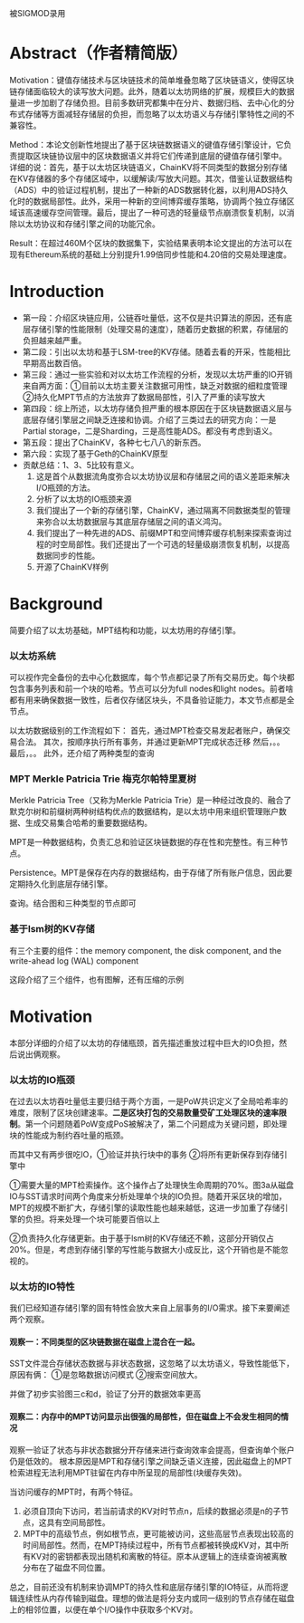 
被SIGMOD录用
# Abstract（作者精简版）
Motivation：键值存储技术与区块链技术的简单堆叠忽略了区块链语义，使得区块链存储面临较大的读写放大问题。此外，随着以太坊网络的扩展，规模巨大的数据量进一步加剧了存储负担。目前多数研究都集中在分片、数据归档、去中心化的分布式存储等方面减轻存储层的负担，而忽略了以太坊语义与存储引擎特性之间的不兼容性。

Method：本论文创新性地提出了基于区块链数据语义的键值存储引擎设计，它负责提取区块链协议层中的区块数据语义并将它们传递到底层的键值存储引擎中。
详细的说：首先，基于以太坊区块链语义，ChainKV将不同类型的数据分别存储在KV存储器的多个存储区域中，以缓解读/写放大问题。其次，借鉴认证数据结构（ADS）中的验证过程机制，提出了一种新的ADS数据转化器，以利用ADS持久化时的数据局部性。此外，采用一种新的空间博弈缓存策略，协调两个独立存储区域该高速缓存空间管理。最后，提出了一种可选的轻量级节点崩溃恢复机制，以消除以太坊协议和存储引擎之间的功能冗余。

Result：在超过460M个区块的数据集下，实验结果表明本论文提出的方法可以在现有Ethereum系统的基础上分别提升1.99倍同步性能和4.20倍的交易处理速度。


# Introduction
+ 第一段：介绍区块链应用，公链吞吐量低，这不仅是共识算法的原因，还有底层存储引擎的性能限制（处理交易的速度），随着历史数据的积累，存储层的负担越来越严重。
+ 第二段：引出以太坊和基于LSM-tree的KV存储。随着去看的开采，性能相比早期高出数百倍。
+ 第三段：通过一些实验和对以太坊工作流程的分析，发现以太坊严重的IO开销来自两方面：①目前以太坊主要关注数据可用性，缺乏对数据的细粒度管理 ②持久化MPT节点的方法放弃了数据局部性，引入了严重的读写放大
+ 第四段：综上所述，以太坊存储负担严重的根本原因在于区块链数据语义层与底层存储引擎层之间缺乏连接和协调。介绍了三类过去的研究方向：一是Partial storage，二是Sharding，三是高性能ADS。都没有考虑到语义。
+ 第五段：提出了ChainKV，各种七七八八的新东西。
+ 第六段：实现了基于Geth的ChainKV原型
+ 贡献总结：1、3、5比较有意义。
	1. 这是首个从数据流角度弥合以太坊协议层和存储层之间的语义差距来解决I/O瓶颈的方法。
	2. 分析了以太坊的IO瓶颈来源
	3. 我们提出了一个新的存储引擎，ChainKV，通过隔离不同数据类型的管理来弥合以太坊数据层与其底层存储层之间的语义鸿沟。
	4. 我们提出了一种先进的ADS、前缀MPT和空间博弈缓存机制来探索查询过程的时空局部性。我们还提出了一个可选的轻量级崩溃恢复机制，以提高数据同步的性能。
	5. 开源了ChainKV样例


# Background
简要介绍了以太坊基础，MPT结构和功能，以太坊用的存储引擎。

### 以太坊系统
可以视作完全备份的去中心化数据库，每个节点都记录了所有交易历史。每个块都包含事务列表和前一个块的哈希。节点可以分为full nodes和light nodes。前者啥都有用来确保数据一致性，后者仅存储区块头，不具备验证能力，本文节点都是全节点。

以太坊数据级别的工作流程如下：
	首先，通过MPT检查交易发起者账户，确保交易合法。
	其次，按顺序执行所有事务，并通过更新MPT完成状态迁移
	然后，。。
	最后，。。
	此外，还介绍了两种类型的查询

### MPT Merkle Patricia Trie 梅克尔帕特里夏树
Merkle Patricia Tree（又称为Merkle Patricia Trie）是一种经过改良的、融合了默克尔树和前缀树两种树结构优点的数据结构，是以太坊中用来组织管理账户数据、生成交易集合哈希的重要数据结构。

MPT是一种数据结构，负责汇总和验证区块链数据的存在性和完整性。有三种节点。

Persistence。MPT是保存在内存的数据结构，由于存储了所有账户信息，因此要定期持久化到底层存储引擎。

查询。结合图和三种类型的节点即可

### 基于lsm树的KV存储
有三个主要的组件：the memory component, the disk component, and the write-ahead log (WAL) component

这段介绍了三个组件，也有图解，还有压缩的示例

# Motivation
本部分详细的介绍了以太坊的存储瓶颈，首先描述重放过程中巨大的IO负担，然后说出俩观察。

### 以太坊的IO瓶颈
在过去以太坊吞吐量低主要归结于两个方面，一是PoW共识定义了全局哈希率的难度，限制了区块创建速率。**二是区块打包的交易数量受矿工处理区块的速率限制**。第一个问题随着PoW变成PoS被解决了，第二个问题成为关键问题，即处理块的性能成为制约吞吐量的瓶颈。

而其中又有两步很吃IO，①验证并执行块中的事务 ②将所有更新保存到存储引擎中

①需要大量的MPT检索操作。这个操作占了处理快生命周期的70%。图3a从磁盘IO与SST请求时间两个角度来分析处理单个块的IO负担。随着开采区块的增加，MPT的规模不断扩大，存储引擎的读取性能也越来越低，这进一步加重了存储引擎的负担。将来处理一个块可能要百倍以上

②负责持久化存储更新。由于基于lsm树的KV存储还不赖，这部分开销仅占20%。但是，考虑到存储引擎的写性能与数据大小成反比，这个开销也是不能忽视的。

### 以太坊的IO特性
我们已经知道存储引擎的固有特性会放大来自上层事务的I/O需求。接下来要阐述两个观察。

#### 观察一：不同类型的区块链数据在磁盘上混合在一起。
SST文件混合存储状态数据与非状态数据，这忽略了以太坊语义，导致性能低下，原因有俩：
①是忽略数据访问模式 ②搜索空间放大。

并做了初步实验图三c和d，验证了分开的数据效率更高


#### 观察二：内存中的MPT访问显示出很强的局部性，但在磁盘上不会发生相同的情况

观察一验证了状态与非状态数据分开存储来进行查询效率会提高，但查询单个账户仍是低效的。
根本原因是MPT和存储引擎之间缺乏语义连接，因此磁盘上的MPT检索进程无法利用MPT驻留在内存中所呈现的局部性(块缓存失效)。

当访问缓存的MPT时，有两个特征。
1. 必须自顶向下访问，若当前请求的KV对时节点n，后续的数据必须是n的子节点，这具有空间局部性。
2. MPT中的高级节点，例如根节点，更可能被访问，这些高层节点表现出较高的时间局部性。然而，在MPT持续过程中，所有节点都被转换成KV对，其中所有KV对的密钥都表现出随机和离散的特征。原本从逻辑上的连续查询被离散分布在了磁盘不同位置。

总之，目前还没有机制来协调MPT的持久性和底层存储引擎的IO特征，从而将逻辑连续性从内存传输到磁盘。理想的做法是将分支内或同一级别的节点存储在磁盘上的相邻位置，以便在单个I/O操作中获取多个KV对。